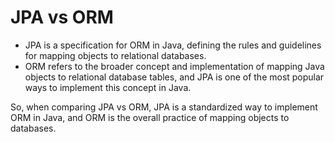 # JPA vs ORM
- JPA is a specification for ORM in Java, defining the rules and guidelines for 
mapping objects to relational databases.
- ORM refers to the broader concept and implementation of mapping
Java objects to relational database tables, and JPA is one of the most
popular ways to implement this concept in Java.

So, when comparing JPA vs ORM, JPA is a standardized way to implement ORM in Java,
and ORM is the overall practice of mapping objects to databases.
